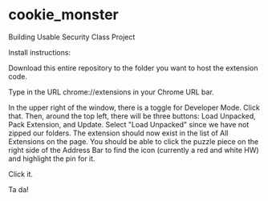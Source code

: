 # cookie_monster
Building Usable Security Class Project

Install instructions:

Download this entire repository to the folder you want to host the extension code.

Type in the URL chrome://extensions in your Chrome URL bar.

In the upper right of the window, there is a toggle for Developer Mode. Click that. 
Then, around the top left, there will be three buttons: Load Unpacked, Pack Extension, and Update. Select "Load Unpacked" since we have not zipped our folders.
The extension should now exist in the list of All Extensions on the page. 
You should be able to click the puzzle piece on the right side of the Address Bar to find the icon (currently a red and white HW) and highlight the pin for it.

Click it. 

Ta da!
